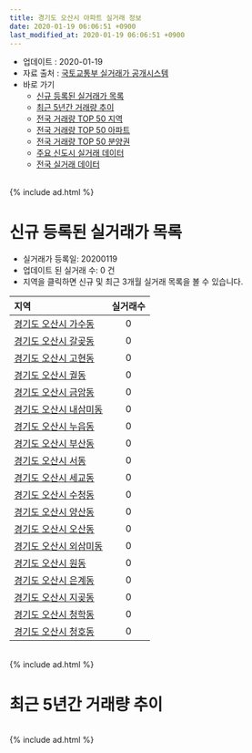 ```yaml
---
title: 경기도 오산시 아파트 실거래 정보
date: 2020-01-19 06:06:51 +0900
last_modified_at: 2020-01-19 06:06:51 +0900
---
```


* 업데이트 : 2020-01-19
* 자료 출처 : [국토교통부 실거래가 공개시스템](http://rt.molit.go.kr)
* 바로 가기
    * [신규 등록된 실거래가 목록](#신규-등록된-실거래가-목록)
    * [최근 5년간 거래량 추이](#최근-5년간-거래량-추이)
    * [전국 거래량 TOP 50 지역](https://apt-info.github.io/apt-trade-info/최근-3개월-전국에서-가장-거래가-많이-발생한-지역)
    * [전국 거래량 TOP 50 아파트](https://apt-info.github.io/apt-trade-info/최근-3개월-전국에서-가장-거래가-많이-발생한-아파트)
    * [전국 거래량 TOP 50 분양권](https://apt-info.github.io/apt-trade-info/최근-3개월-전국에서-가장-거래가-많이-발생한-분양권)
    * [주요 신도시 실거래 데이터](https://apt-info.github.io/apt-trade-info/주요-신도시)
    * [전국 실거래 데이터](https://apt-info.github.io/apt-trade-info/전국)

<br>
{% include ad.html %}
<br>

# 신규 등록된 실거래가 목록
* 실거래가 등록일: 20200119
* 업데이트 된 실거래 수: 0 건
* 지역을 클릭하면 신규 및 최근 3개월 실거래 목록을 볼 수 있습니다.


|지역|실거래수|
|:---|:---:|
|[경기도 오산시 가수동](https://apt-info.github.io/apt-trade-info/경기도-오산시-가수동)|0|
|[경기도 오산시 갈곶동](https://apt-info.github.io/apt-trade-info/경기도-오산시-갈곶동)|0|
|[경기도 오산시 고현동](https://apt-info.github.io/apt-trade-info/경기도-오산시-고현동)|0|
|[경기도 오산시 궐동](https://apt-info.github.io/apt-trade-info/경기도-오산시-궐동)|0|
|[경기도 오산시 금암동](https://apt-info.github.io/apt-trade-info/경기도-오산시-금암동)|0|
|[경기도 오산시 내삼미동](https://apt-info.github.io/apt-trade-info/경기도-오산시-내삼미동)|0|
|[경기도 오산시 누읍동](https://apt-info.github.io/apt-trade-info/경기도-오산시-누읍동)|0|
|[경기도 오산시 부산동](https://apt-info.github.io/apt-trade-info/경기도-오산시-부산동)|0|
|[경기도 오산시 서동](https://apt-info.github.io/apt-trade-info/경기도-오산시-서동)|0|
|[경기도 오산시 세교동](https://apt-info.github.io/apt-trade-info/경기도-오산시-세교동)|0|
|[경기도 오산시 수청동](https://apt-info.github.io/apt-trade-info/경기도-오산시-수청동)|0|
|[경기도 오산시 양산동](https://apt-info.github.io/apt-trade-info/경기도-오산시-양산동)|0|
|[경기도 오산시 오산동](https://apt-info.github.io/apt-trade-info/경기도-오산시-오산동)|0|
|[경기도 오산시 외삼미동](https://apt-info.github.io/apt-trade-info/경기도-오산시-외삼미동)|0|
|[경기도 오산시 원동](https://apt-info.github.io/apt-trade-info/경기도-오산시-원동)|0|
|[경기도 오산시 은계동](https://apt-info.github.io/apt-trade-info/경기도-오산시-은계동)|0|
|[경기도 오산시 지곶동](https://apt-info.github.io/apt-trade-info/경기도-오산시-지곶동)|0|
|[경기도 오산시 청학동](https://apt-info.github.io/apt-trade-info/경기도-오산시-청학동)|0|
|[경기도 오산시 청호동](https://apt-info.github.io/apt-trade-info/경기도-오산시-청호동)|0|


<br>
{% include ad.html %}
<br>

# 최근 5년간 거래량 추이


<div style="width:100%;">
    <canvas id="deal_progress" height="200"></canvas>
</div>

<script>
new Chart(document.getElementById("deal_progress"), {
    type: 'line',
    data: {
        labels: ['201501','201502','201503','201504','201505','201506','201507','201508','201509','201510','201511','201512','201601','201602','201603','201604','201605','201606','201607','201608','201609','201610','201611','201612','201701','201702','201703','201704','201705','201706','201707','201708','201709','201710','201711','201712','201801','201802','201803','201804','201805','201806','201807','201808','201809','201810','201811','201812','201901','201902','201903','201904','201905','201906','201907','201908','201909','201910','201911','201912','202001'],
        datasets: [{
            label: '매매',
            pointRadius: 1,
            data: [305, 256, 412, 370, 343, 296, 277, 274, 262, 291, 259, 221, 176, 181, 285, 265, 253, 259, 249, 301, 291, 331, 210, 203, 141, 165, 250, 199, 208, 271, 204, 169, 162, 136, 146, 136, 242, 203, 277, 184, 213, 272, 421, 324, 336, 335, 255, 177, 207, 199, 284, 252, 243, 324, 326, 283, 339, 369, 385, 358, 88],
            borderColor: "rgba(255, 201, 14, 1)",
            backgroundColor: "rgba(255, 201, 14, 0.5)",
            fill: false,
            lineTension: 0
        },{
            label: '전월세',
            pointRadius: 1,
            data: [255, 233, 271, 257, 237, 242, 249, 221, 229, 234, 277, 307, 248, 268, 232, 160, 139, 220, 210, 136, 176, 183, 148, 171, 168, 188, 182, 159, 178, 138, 181, 226, 243, 195, 246, 262, 288, 251, 279, 260, 252, 252, 223, 241, 209, 198, 183, 181, 242, 200, 229, 164, 367, 197, 246, 363, 574, 320, 415, 234, 82],
            borderColor: "rgba(0, 141, 185, 1)",
            backgroundColor: "rgba(0, 141, 185, 0.5)",
            fill: false,
            lineTension: 0
        }
        ]
    },
    options: {
        responsive: true,
        title: {
            display: false
        },
        tooltips: {
            mode: 'index',
            intersect: false
        },
        hover: {
            mode: 'nearest',
            intersect: true
        },
        scales: {
            xAxes: [{
                display: true,
                scaleLabel: {
                    display: true,
                    labelString: '년/월'
                }
            }],
            yAxes: [{
                display: true,
                ticks: {
                    suggestedMin: 0,
                },
                scaleLabel: {
                    display: true,
                    labelString: '실거래 수'
                }
            }]
        }
    }
});

</script>


<br>
{% include ad.html %}
<br>

